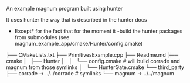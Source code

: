 An example magnum program built using hunter

It uses hunter the way that is described in the hunter docs

* Except* for the fact that for the moment it -build the hunter packages from submodules
  (see magnum_example_app/cmake/Hunter/config.cmake)


├── CMakeLists.txt
├── PrimitivesExample.cpp
├── Readme.md
├── cmake
│   ├── Hunter
│   │   └── config.cmake           # will build corrade and magnum from those symlinks
│   └── HunterGate.cmake
└── third_party
    ├── corrade -> ../../corrade   # symlinks
    └── magnum -> ../../magnum